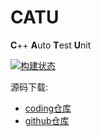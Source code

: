 # CATU
**C**++ **A**uto **T**est **U**nit

[![构建状态](https://gdgzoi.coding.net/badges/catu/build.svg)](https://gdgzoi.coding.net/p/catu/ci/job)

源码下载:
- [coding仓库](https://e.coding.net/gdgzoi/catu.git)
- [github仓库](https://github.com/szdytom/catu)
